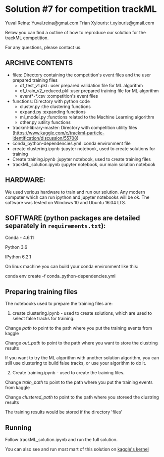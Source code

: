 # Solution #7 for competition trackML
Yuval Reina:  Yuval.reina@gmai.com
Trian Xylouris: t.xylouris@gmail.com

Below you can find a outline of how to reproduce our solution for the trackML competition.

For any questions, please contact us. 

## ARCHIVE CONTENTS
- files: Directory containing the competition's event files and the user prepared training files
  - df_test_v1.pkl				: user prepared validation file for ML algorithm
   - df_train_v2_reduced.pkl			:user prepared training file for ML algorithm
   - event*-*.csv 				:competition's event files
- functions: Directory with python code
  - cluster.py			:the clustering functions
  - expand.py			:expanding functions
  - ml_model.py			:functions related to the Machine Learning algorithm
  - other.py			:utility functions
- trackml-library-master: Directory with competition utility files (https://www.kaggle.com/c/trackml-particle-identification/discussion/55708)
- conda_python-dependencies.yml		:conda environment file
- create clustering.ipynb				:jupyter notebook, used to create solutions for training
- Create training.ipynb				:jupyter notebook, used to create training files
- trackML_solution.ipynb				:jupyter notebook, our main solution notebook		

## HARDWARE: 
We used verious hardware to train and run our solution. Any modern computer which can run ipython and jupyter notebooks will be ok. The software was tested on Windows 10 and Ubuntu 16.04 LTS.

## SOFTWARE (python packages are detailed separately in `requirements.txt`):
Conda - 4.6.11

Python 3.6

IPython 6.2.1

On linux machine you can build your conda environment like this:

conda env create -f conda_python-dependencies.yml

## Preparing training files
The notebooks used to prepare the training files are:

1. create clustering.ipynb - used to create solutions, which are used to select false tracks for training.

Change *path* to point to the path where you put the training events from kaggle

Change *out_path* to point to the path where you want to store the clustring results

If you want to try the ML algorithm with another solution algorithm, you can still use clustering to build false tracks, or use your algorithm to do it.

2. Create training.ipynb - used to create the training files. 

Change *train_path* to point to the path where you put the training events from kaggle

Change *clustered_path* to point to the path where you storeed the clustring results

The training results would be stored if the directory 'files'

## Running
Follow trackML_solution.ipynb and run the full solution.



You can also see and run most mart of this solution on [kaggle's kernel](https://www.kaggle.com/yuval6967/7th-place-clustering-extending-ml-merging-0-75)

